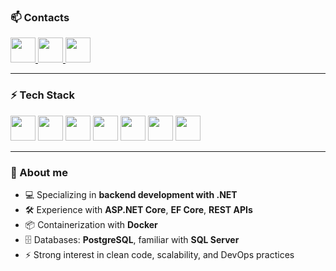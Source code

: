 ### 📫 Contacts
<a href="https://t.me/Pram1en4yk" target="_blank">
  <img src="https://cdn.jsdelivr.net/npm/simple-icons@v9/icons/telegram.svg" width="40" height="40"/>
</a>
<a href="https://www.linkedin.com/in/matvey-andrianov/" target="_blank">
  <img src="https://cdn.jsdelivr.net/gh/devicons/devicon/icons/linkedin/linkedin-original.svg" width="40" height="40"/>
</a>
<a href="mailto:andrianov8m@gmail.com" target="_blank">
  <img src="https://cdn.jsdelivr.net/npm/simple-icons@v9/icons/gmail.svg" width="40" height="40"/>
</a>

---

### ⚡ Tech Stack
<p align="left">
  <img src="https://cdn.jsdelivr.net/gh/devicons/devicon/icons/csharp/csharp-original.svg" width="40" height="40"/>
  <img src="https://cdn.jsdelivr.net/gh/devicons/devicon/icons/dotnetcore/dotnetcore-original.svg" width="40" height="40"/>
  <img src="https://cdn.jsdelivr.net/gh/devicons/devicon/icons/docker/docker-original.svg" width="40" height="40"/>
  <img src="https://cdn.jsdelivr.net/gh/devicons/devicon/icons/git/git-original.svg" width="40" height="40"/>
  <img src="https://cdn.jsdelivr.net/gh/devicons/devicon/icons/github/github-original.svg" width="40" height="40"/>
  <img src="https://cdn.jsdelivr.net/gh/devicons/devicon/icons/postgresql/postgresql-original.svg" width="40" height="40"/>
  <img src="https://cdn.jsdelivr.net/gh/devicons/devicon/icons/visualstudio/visualstudio-plain.svg" width="40" height="40"/>
</p>

---

### 🚀 About me
- 💻 Specializing in **backend development with .NET**  
- 🛠 Experience with **ASP.NET Core**, **EF Core**, **REST APIs**  
- 📦 Containerization with **Docker**  
- 🗄 Databases: **PostgreSQL**, familiar with **SQL Server**  
- ⚡ Strong interest in clean code, scalability, and DevOps practices  
